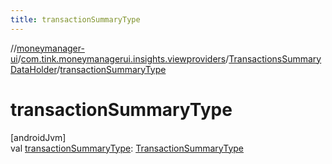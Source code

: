 ```yaml
---
title: transactionSummaryType
---
```

//[moneymanager-ui](../../../index.html)/[com.tink.moneymanagerui.insights.viewproviders](../index.html)/[TransactionsSummaryDataHolder](index.html)/[transactionSummaryType](transaction-summary-type.html)



# transactionSummaryType



[androidJvm]\
val [transactionSummaryType](transaction-summary-type.html): [TransactionSummaryType](../-transaction-summary-type/index.html)




